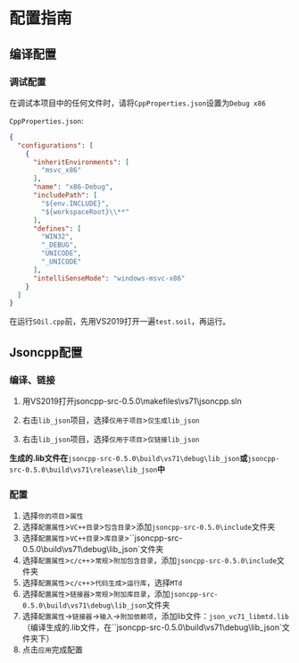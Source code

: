 # 配置指南

## 编译配置

### 调试配置

在调试本项目中的任何文件时，请将`CppProperties.json`设置为`Debug x86`

`CppProperties.json`:

```json
{
  "configurations": [
    {
      "inheritEnvironments": [
        "msvc_x86"
      ],
      "name": "x86-Debug",
      "includePath": [
        "${env.INCLUDE}",
        "${workspaceRoot}\\**"
      ],
      "defines": [
        "WIN32",
        "_DEBUG",
        "UNICODE",
        "_UNICODE"
      ],
      "intelliSenseMode": "windows-msvc-x86"
    }
  ]
}
```

在运行`SOil.cpp`前，先用VS2019打开一遍`test.soil`，再运行。

## Jsoncpp配置

### 编译、链接

1. 用VS2019打开jsoncpp-src-0.5.0\makefiles\vs71\jsoncpp.sln

2. 右击`lib_json`项目，选择`仅用于项目`>`仅生成lib_json`

3. 右击`lib_json`项目，选择`仅用于项目`>`仅链接lib_json`

**生成的.lib文件在**`jsoncpp-src-0.5.0\build\vs71\debug\lib_json`**或**`jsoncpp-src-0.5.0\build\vs71\release\lib_json`**中**

### 配置

1. 选择`你的项目`>`属性`
2. 选择`配置属性`>`VC++目录`>`包含目录`>添加`jsoncpp-src-0.5.0\include`文件夹
3. 选择`配置属性`>`VC++目录`>`库目录`>``jsoncpp-src-0.5.0\build\vs71\debug\lib_json`文件夹
4. 选择`配置属性`>`c/c++`>`常规`>`附加包含目录`，添加`jsoncpp-src-0.5.0\include`文件夹
5. 选择`配置属性`>`c/c++`>`代码生成`>`运行库`，选择`MTd`
6. 选择`配置属性`>`链接器`>`常规`>`附加库目录`，添加`jsoncpp-src-0.5.0\build\vs71\debug\lib_json`文件夹
7. 选择`配置属性`->`链接器`->`输入`->`附加依赖项`，添加lib文件：`json_vc71_libmtd.lib`（编译生成的.lib文件，在``jsoncpp-src-0.5.0\build\vs71\debug\lib_json`文件夹下）
8. 点击`应用`完成配置